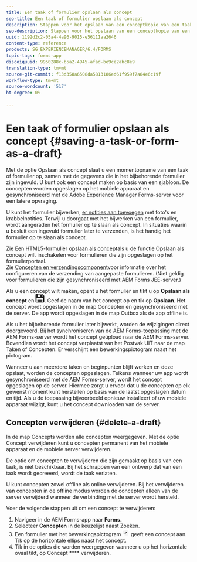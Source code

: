 ```yaml
---
title: Een taak of formulier opslaan als concept
seo-title: Een taak of formulier opslaan als concept
description: Stappen voor het opslaan van een conceptkopie van een taak of formulier in de AEM Forms-app
seo-description: Stappen voor het opslaan van een conceptkopie van een taak of formulier in de AEM Forms-app
uuid: 1192d2c2-05a4-4a96-9015-e56111aa2646
content-type: reference
products: SG_EXPERIENCEMANAGER/6.4/FORMS
topic-tags: forms-app
discoiquuid: 9950288c-b5a2-4945-afad-be9ce2abc8e9
translation-type: tm+mt
source-git-commit: f13d358a6508da5813186ed61f959f7a84e6c19f
workflow-type: tm+mt
source-wordcount: '517'
ht-degree: 0%

---
```



# Een taak of formulier opslaan als concept {#saving-a-task-or-form-as-a-draft}

Met de optie Opslaan als concept slaat u een momentopname van een taak of formulier op, samen met de gegevens die in het bijbehorende formulier zijn ingevuld. U kunt ook een concept maken op basis van een sjabloon. De concepten worden opgeslagen op het mobiele apparaat en gesynchroniseerd met de Adobe Experience Manager Forms-server voor een latere opvraging.

U kunt het formulier [](/help/forms/using/working-with-form.md)bijwerken, [er notities aan toevoegen](/help/forms/using/add-attachments.md) met foto&#39;s en krabbelnotities. Terwijl u doorgaat met het bijwerken van een formulier, wordt aangeraden het formulier op te slaan als concept. In situaties waarin u besluit een ingevuld formulier later te verzenden, is het handig het formulier op te slaan als concept.

Zie Een HTML5-formulier [opslaan als concept](/help/forms/using/saving-html5-form-draft.md)als u de functie Opslaan als concept wilt inschakelen voor formulieren die zijn opgeslagen op het formulierportaal.\
Zie [Concepten en verzendingscomponent](/help/forms/using/draft-submission-component.md)voor informatie over het configureren van de verzending van aangepaste formulieren. (Niet geldig voor formulieren die zijn gesynchroniseerd met AEM Forms JEE-server.)

Als u een concept wilt maken, opent u het formulier en tikt u op **Opslaan als concept** en ![Opslaan als concept](assets/save-as-draft.png). Geef de naam van het concept op en tik op **Opslaan**. Het concept wordt opgeslagen in de map Concepten en gesynchroniseerd met de server. De app wordt opgeslagen in de map Outbox als de app offline is.

Als u het bijbehorende formulier later bijwerkt, worden de wijzigingen direct doorgevoerd. Bij het synchroniseren van de AEM Forms-toepassing met de AEM Forms-server wordt het concept geüpload naar de AEM Forms-server. Bovendien wordt het concept verplaatst van het Postvak UIT naar de map Taken of Concepten. Er verschijnt een bewerkingspictogram naast het pictogram.

Wanneer u aan meerdere taken en beginpunten blijft werken en deze opslaat, worden de concepten opgeslagen. Telkens wanneer uw app wordt gesynchroniseerd met de AEM Forms-server, wordt het concept opgeslagen op de server. Hiermee zorgt u ervoor dat u de concepten op elk gewenst moment kunt herstellen op basis van de laatst opgeslagen datum en tijd. Als u de toepassing bijvoorbeeld opnieuw installeert of uw mobiele apparaat wijzigt, kunt u het concept downloaden van de server.

## Concepten verwijderen {#delete-a-draft}

In de map Concepts worden alle concepten weergegeven. Met de optie Concept verwijderen kunt u concepten permanent van het mobiele apparaat en de mobiele server verwijderen.

De optie om concepten te verwijderen die zijn gemaakt op basis van een taak, is niet beschikbaar. Bij het schrappen van een ontwerp dat van een taak wordt gecreeerd, wordt de taak verlaten.

U kunt concepten zowel offline als online verwijderen. Bij het verwijderen van concepten in de offline modus worden de concepten alleen van de server verwijderd wanneer de verbinding met de server wordt hersteld.

Voer de volgende stappen uit om een concept te verwijderen:

1. Navigeer in de AEM Forms-app naar **Forms.**
1. Selecteer **Concepten** in de keuzelijst naast Zoeken.
1. Een formulier met het bewerkingspictogram ![bewerkt-concept-app](assets/edit-draft-app.png) geeft een concept aan. Tik op de horizontale ellips naast het concept.
1. Tik in de opties die worden weergegeven wanneer u op het horizontale ovaal tikt, op Concept **** verwijderen.


